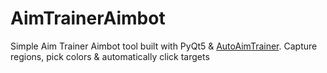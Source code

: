 # AimTrainerAimbot
Simple Aim Trainer Aimbot tool built with PyQt5 &amp; [AutoAimTrainer](https://github.com/JumbleBumble/AutoAimTrainer). Capture regions, pick colors &amp; automatically click targets
